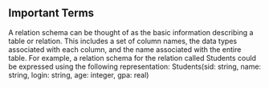 ## Important Terms

A relation schema can be thought of as the basic information describing
a table or relation. This includes a set of column names, the data types associated
with each column, and the name associated with the entire table. For example, a
relation schema for the relation called Students could be expressed using the following
representation:
Students(sid: string, name: string, login: string,
age: integer, gpa: real)
